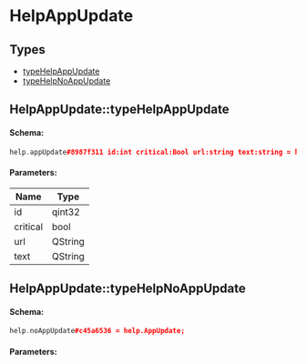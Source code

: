 # HelpAppUpdate

## Types

* [typeHelpAppUpdate](#helpappupdatetypehelpappupdate)
* [typeHelpNoAppUpdate](#helpappupdatetypehelpnoappupdate)

## HelpAppUpdate::typeHelpAppUpdate

#### Schema:

```c++
help.appUpdate#8987f311 id:int critical:Bool url:string text:string = help.AppUpdate;
```

#### Parameters:

|Name|Type|
|----|----|
|id|qint32|
|critical|bool|
|url|QString|
|text|QString|

## HelpAppUpdate::typeHelpNoAppUpdate

#### Schema:

```c++
help.noAppUpdate#c45a6536 = help.AppUpdate;
```

#### Parameters:


